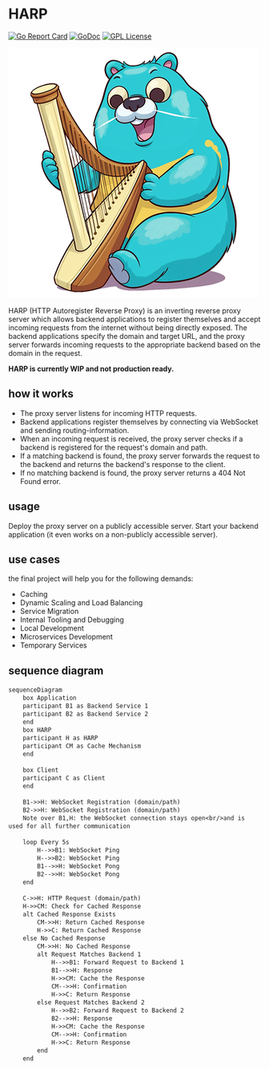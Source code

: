 # HARP

[![Go Report Card](https://goreportcard.com/badge/github.com/simonwaldherr/harp)](https://goreportcard.com/report/github.com/simonwaldherr/harp) 
[![GoDoc](https://pkg.go.dev/badge/github.com/SimonWaldherr/HARP)](https://pkg.go.dev/github.com/SimonWaldherr/HARP) 
[![GPL License](https://img.shields.io/badge/license-GPL-blue)](https://github.com/SimonWaldherr/HARP/blob/main/LICENSE)  

![Harp Logo](GolangHarp.png)

HARP (HTTP Autoregister Reverse Proxy) is an inverting reverse proxy server which allows backend applications to register themselves and accept incoming requests from the internet without being directly exposed. The backend applications specify the domain and target URL, and the proxy server forwards incoming requests to the appropriate backend based on the domain in the request.

**HARP is currently WIP and not production ready.**

## how it works

* The proxy server listens for incoming HTTP requests.
* Backend applications register themselves by connecting via WebSocket and sending routing-information.
* When an incoming request is received, the proxy server checks if a backend is registered for the request's domain and path.
* If a matching backend is found, the proxy server forwards the request to the backend and returns the backend's response to the client.
* If no matching backend is found, the proxy server returns a 404 Not Found error.

## usage

Deploy the proxy server on a publicly accessible server.
Start your backend application (it even works on a non-publicly accessible server).

## use cases

the final project will help you for the following demands:

* Caching
* Dynamic Scaling and Load Balancing
* Service Migration
* Internal Tooling and Debugging
* Local Development
* Microservices Development
* Temporary Services

## sequence diagram

```mermaid
sequenceDiagram
    box Application
    participant B1 as Backend Service 1
    participant B2 as Backend Service 2
    end
    box HARP
    participant H as HARP
    participant CM as Cache Mechanism
    end
    
    box Client
    participant C as Client
    end
 
    B1->>H: WebSocket Registration (domain/path)
    B2->>H: WebSocket Registration (domain/path)
    Note over B1,H: the WebSocket connection stays open<br/>and is used for all further communication
 
    loop Every 5s
        H-->>B1: WebSocket Ping
        H-->>B2: WebSocket Ping
        B1-->>H: WebSocket Pong
        B2-->>H: WebSocket Pong
    end
 
    C->>H: HTTP Request (domain/path)
    H->>CM: Check for Cached Response
    alt Cached Response Exists
        CM->>H: Return Cached Response
        H->>C: Return Cached Response
    else No Cached Response
        CM->>H: No Cached Response
        alt Request Matches Backend 1
            H-->>B1: Forward Request to Backend 1
            B1-->>H: Response
            H->>CM: Cache the Response
            CM-->>H: Confirmation
            H->>C: Return Response
        else Request Matches Backend 2
            H-->>B2: Forward Request to Backend 2
            B2-->>H: Response
            H->>CM: Cache the Response
            CM-->>H: Confirmation
            H->>C: Return Response
        end
    end
```
